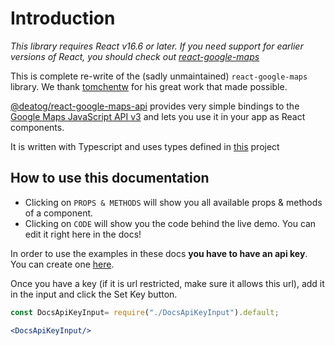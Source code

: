 # Introduction

 *This library requires React v16.6 or later. If you need support for earlier versions of React, you should check out [react-google-maps](https://github.com/tomchentw/react-google-maps)*

This is complete re-write of the (sadly unmaintained) `react-google-maps` library. We thank [tomchentw](https://github.com/tomchentw/) for his great work that made possible.

[@deatog/react-google-maps-api][react-google-maps] provides very simple bindings to the [Google Maps JavaScript API v3][gmjsav3] and lets you use it in your app as React components.

It is written with Typescript and uses types defined in [this](https://www.npmjs.com/package/@types/googlemaps) project

## How to use this documentation

* Clicking on `PROPS & METHODS` will show you all available props & methods of a component.
* Clicking on `CODE` will show you the code behind the live demo. You can edit it right here in the docs!

In order to use the examples in these docs **you have to have an api key**. You can create one [here](https://console.cloud.google.com/apis/credentials/key).

Once you have a key (if it is url restricted, make sure it allows this url), add it in the input and click the Set Key button.

[react-google-maps]: https://github.com/deAtog/react-google-maps
[gmjsav3]: https://developers.google.com/maps/documentation/javascript/
[react-styleguidist]: https://react-styleguidist.js.org/

```jsx
const DocsApiKeyInput= require("./DocsApiKeyInput").default;

<DocsApiKeyInput/>
```
